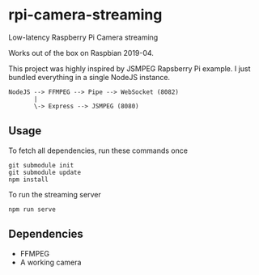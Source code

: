 # rpi-camera-streaming
Low-latency Raspberry Pi Camera streaming

Works out of the box on Raspbian 2019-04.

This project was highly inspired by JSMPEG Rapsberry Pi example. I just bundled everything in a single NodeJS instance.

```
NodeJS --> FFMPEG --> Pipe --> WebSocket (8082)
       |
       \-> Express --> JSMPEG (8080)
```

## Usage
To fetch all dependencies, run these commands once
```
git submodule init
git submodule update
npm install
```

To run the streaming server
```
npm run serve
```

## Dependencies
- FFMPEG
- A working camera

